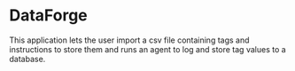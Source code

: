 # DataForge
This application lets the user import a csv file containing tags and instructions to store them and runs an agent to log and store tag values to a database.
